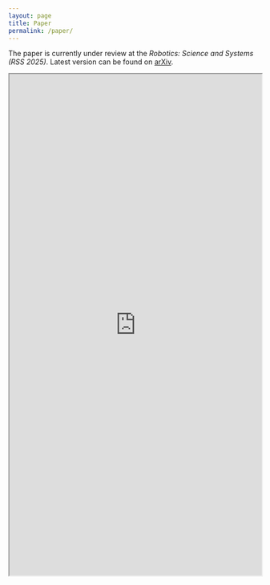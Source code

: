 ```yaml
---
layout: page
title: Paper
permalink: /paper/
---
```


The paper is currently under review at the *Robotics: Science and Systems (RSS 2025)*. Latest version can be found on [arXiv](https://arxiv.org/abs/2502.02772).

<iframe src="https://arxiv.org/pdf/2502.02772" type="application/pdf" width="100%" height="1000px"> 
</iframe>